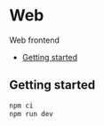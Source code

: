 # Web

Web frontend

<!-- toc -->

* [Getting started](#getting-started)

<!-- Regenerate with "pre-commit run -a markdown-toc" -->

<!-- tocstop -->

## Getting started

```sh
npm ci
npm run dev
```
